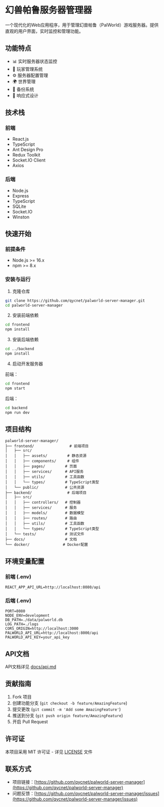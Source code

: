 # 幻兽帕鲁服务器管理器

一个现代化的Web应用程序，用于管理幻兽帕鲁（PalWorld）游戏服务器。提供直观的用户界面，实时监控和管理功能。

## 功能特点

- 📊 实时服务器状态监控
- 👥 玩家管理系统
- ⚙️ 服务器配置管理
- 🌍 世界管理
- 🔄 备份系统
- 📱 响应式设计

## 技术栈

### 前端
- React.js
- TypeScript
- Ant Design Pro
- Redux Toolkit
- Socket.IO Client
- Axios

### 后端
- Node.js
- Express
- TypeScript
- SQLite
- Socket.IO
- Winston

## 快速开始

### 前提条件
- Node.js >= 16.x
- npm >= 8.x

### 安装与运行

1. 克隆仓库
```bash
git clone https://github.com/qycnet/palworld-server-manager.git
cd palworld-server-manager
```

2. 安装前端依赖
```bash
cd frontend
npm install
```

3. 安装后端依赖
```bash
cd ../backend
npm install
```

4. 启动开发服务器

前端：
```bash
cd frontend
npm start
```

后端：
```bash
cd backend
npm run dev
```

## 项目结构

```
palworld-server-manager/
├── frontend/                # 前端项目
│   ├── src/
│   │   ├── assets/         # 静态资源
│   │   ├── components/     # 组件
│   │   ├── pages/         # 页面
│   │   ├── services/      # API服务
│   │   ├── utils/         # 工具函数
│   │   └── types/         # TypeScript类型
│   └── public/            # 公共资源
├── backend/                # 后端项目
│   ├── src/
│   │   ├── controllers/   # 控制器
│   │   ├── services/      # 服务
│   │   ├── models/        # 数据模型
│   │   ├── routes/        # 路由
│   │   ├── utils/         # 工具函数
│   │   └── types/         # TypeScript类型
│   └── tests/             # 测试文件
├── docs/                  # 文档
└── docker/               # Docker配置
```

## 环境变量配置

### 前端 (.env)
```env
REACT_APP_API_URL=http://localhost:8080/api
```

### 后端 (.env)
```env
PORT=8080
NODE_ENV=development
DB_PATH=./data/palworld.db
LOG_PATH=./logs
CORS_ORIGIN=http://localhost:3000
PALWORLD_API_URL=http://localhost:8000/api
PALWORLD_API_KEY=your_api_key
```

## API文档

API文档详见 [docs/api.md](docs/api.md)

## 贡献指南

1. Fork 项目
2. 创建功能分支 (`git checkout -b feature/AmazingFeature`)
3. 提交更改 (`git commit -m 'Add some AmazingFeature'`)
4. 推送到分支 (`git push origin feature/AmazingFeature`)
5. 开启 Pull Request

## 许可证

本项目采用 MIT 许可证 - 详见 [LICENSE](LICENSE) 文件

## 联系方式

- 项目链接：[https://github.com/qycnet/palworld-server-manager](https://github.com/qycnet/palworld-server-manager)
- 问题反馈：[https://github.com/qycnet/palworld-server-manager/issues](https://github.com/qycnet/palworld-server-manager/issues)